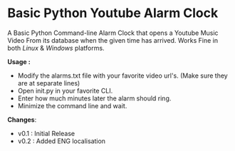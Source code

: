 # Basic Python Youtube Alarm Clock

A Basic Python Command-line Alarm Clock that opens a Youtube Music Video From its database when the given time has arrived.
Works Fine in both *Linux* & *Windows* platforms.


**Usage :**

- Modify the alarms.txt file with your favorite video url's. (Make sure they are at separate lines)
- Open init.py in your favorite CLI.
- Enter how much minutes later the alarm should ring.
- Minimize the command line and wait.



**Changes**:
 - v0.1 : Initial Release
 - v0.2 : Added ENG localisation
